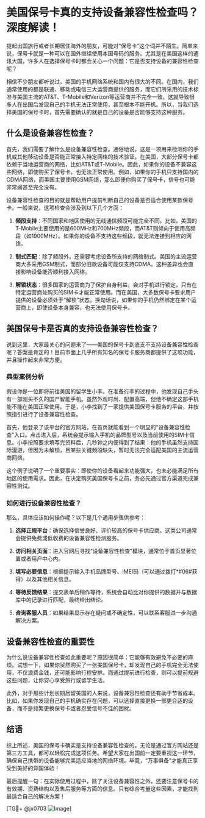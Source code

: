 # 美国保号卡真的支持设备兼容性检查吗？深度解读！

提起出国旅行或者长期居住海外的朋友，可能对“保号卡”这个词并不陌生。简单来说，保号卡就是一种可以在国外继续使用本国号码的服务。尤其是在美国这样的通讯大国，许多人在选择保号卡时都会关心一个问题：它是否支持设备的兼容性检查呢？

相信不少朋友都听说过，美国的手机网络系统和国内有很大的不同。在国内，我们通常使用的都是联通、移动或电信三大运营商提供的服务，而它们所采用的技术标准与美国主流的AT&T、T-Mobile和Verizon等运营商并不完全一致。这就导致很多人在出国后发现自己的手机无法正常使用，甚至根本不能开机。所以，当我们选择美国的保号卡时，首先需要确认的就是自己的设备是否能够支持这种服务。

## 什么是设备兼容性检查？

首先，我们需要了解什么是设备兼容性检查。通俗地说，这是一项用来检测你的手机或其他移动设备是否能正常接入特定网络的技术验证。在美国，大部分保号卡都依赖于当地运营商的网络，比如AT&T或T-Mobile。因此，如果你的设备不兼容这些网络，即使购买了保号卡，也无法正常使用。例如，如果你的手机只支持国内的CDMA网络，而美国主要使用GSM网络，那么即便你购买了保号卡，信号也可能非常弱甚至完全没有。

设备兼容性检查的目的就是帮助用户提前判断自己的设备是否适合使用某款保号卡。一般来说，这项检查会涉及到以下几个方面：

1. **频段支持**：不同国家和地区使用的无线通信频段可能完全不同。比如，美国的T-Mobile主要使用的是600MHz和700MHz频段，而AT&T则倾向于使用高频段（如1900MHz）。如果你的设备不支持这些频段，就无法连接到相应的网络。

2. **制式匹配**：除了频段外，还需要考虑设备所支持的网络制式。美国的主流运营商大多采用GSM制式，而部分旧款设备可能仅支持CDMA。这种差异也会直接影响设备能否顺利接入网络。

3. **解锁状态**：很多国家的运营商为了保护自身利益，会对手机进行锁定，只有在特定运营商处购买的SIM卡才能正常使用。而在美国，大多数保号卡要求用户提供的设备必须处于“解锁”状态。换句话说，如果你的手机仍然绑定在某个运营商上，即使设备本身兼容，也无法使用保号卡。

## 美国保号卡是否真的支持设备兼容性检查？

说到这里，大家最关心的问题来了——美国的保号卡到底支不支持设备兼容性检查呢？答案是肯定的！目前市面上几乎所有知名的保号卡服务商都提供了这项功能，并且操作起来非常方便。

### 典型案例分析

假设你是一位即将前往美国的留学生小李。在准备行李的过程中，他发现自己手头有一部刚买不久的国产智能手机。虽然外观时尚、配置高端，但他不确定这部手机能不能在美国正常使用。于是，小李找到了一家提供美国保号卡服务的平台，并按照指引进行了设备兼容性检查。

首先，他登录了该平台的官方网站，在首页就能看到一个明显的“设备兼容性检查”入口。点击进入后，系统会提示输入手机的品牌型号以及当前使用的SIM卡信息。小李按照要求填写完资料后，几秒钟之内便得到了结果：他的手机虽然支持国际漫游，但因为未解锁，且某些关键频段缺失，暂时无法完全适配美国的主流运营商网络。

这个例子说明了一个重要事实：即使你的设备看起来功能强大，也未必能满足所有地区的使用需求。因此，在决定购买美国保号卡之前，务必先通过官方渠道完成兼容性测试。

### 如何进行设备兼容性检查？

那么，具体应该如何操作呢？以下是几个通用步骤供参考：

1. **选择正规平台**：确保选择信誉良好、评价较高的保号卡供应商。这类公司通常会提供免费或低收费的设备兼容性检测服务。
   
2. **访问相关页面**：进入官网后寻找“设备兼容性检查”模块，通常位于首页显著位置或者用户中心内。

3. **填写必要信息**：根据提示输入手机品牌型号、IMEI码（可以通过拨打*#06#获得）以及其他相关信息。

4. **等待反馈结果**：提交表单后稍作等待，系统会自动比对你提供的数据并与数据库中的记录进行匹配，最终给出结论。

5. **咨询客服人员**：如果结果显示存在疑问或不确定性，可以联系客服进一步沟通解决方案。

## 设备兼容性检查的重要性

为什么说设备兼容性检查如此重要呢？原因很简单：它能够有效避免不必要的麻烦。试想一下，如果你贸然购买了一张美国保号卡，却发现自己的手机完全无法使用，不仅浪费金钱，还可能影响行程安排。而通过提前进行检查，则可以提前规避这些问题，让你安心享受旅行或留学生活。

此外，对于那些计划长期居留美国的人来说，设备兼容性检查还有助于节省成本。比如，如果你发现自己的手机确实存在问题，可以选择直接更换一部更合适的设备，而不是频繁更换保号卡或者忍受信号不佳的困扰。

## 结语

综上所述，美国的保号卡确实是支持设备兼容性检查的。无论是通过官方网站还是第三方工具，都可以轻松完成这项任务。希望大家在出国前一定要重视这一环节，确保自己携带的设备能够完美适应当地的网络环境。毕竟，“万事俱备”才能真正享受到美好的异国体验！

最后提醒一句：在实际使用过程中，除了关注设备兼容性之外，还要注意保号卡的有效期、资费结构以及售后服务等方面的信息。只有综合考量这些因素，才能找到最适合自己的解决方案！

[TG💪+ @jx0703 ![Image](https://github.com/user-attachments/assets/dbca1d08-cadb-493c-b0ec-ad6f7a83f270)]